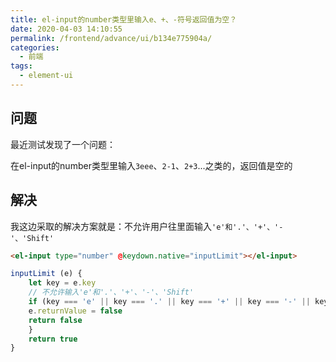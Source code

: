 ```yaml
---
title: el-input的number类型里输入e、+、-符号返回值为空？
date: 2020-04-03 14:10:55
permalink: /frontend/advance/ui/b134e775904a/
categories:
  - 前端
tags:
  - element-ui
---
```


## 问题

最近测试发现了一个问题：

在el-input的number类型里输入`3eee`、`2-1`、`2+3`...之类的，返回值是空的

## 解决

我这边采取的解决方案就是：不允许用户往里面输入`'e'和'.'、'+'、'-'、'Shift'`

```html
<el-input type="number" @keydown.native="inputLimit"></el-input>
```

```js
inputLimit (e) {
    let key = e.key
    // 不允许输入'e'和'.'、'+'、'-'、'Shift'
    if (key === 'e' || key === '.' || key === '+' || key === '-' || key === 'Shift') {
    e.returnValue = false
    return false
    }
    return true
}
```

